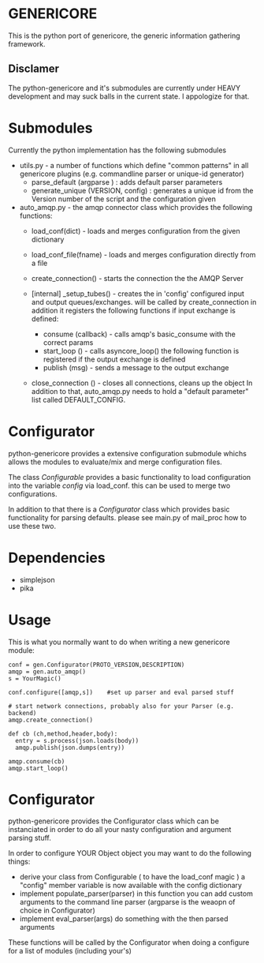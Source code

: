 GENERICORE
==========
This is the python port of genericore, the generic information gathering
framework.

Disclamer
---------
The python-genericore and it's submodules are currently under HEAVY 
development and may suck balls in the current state. I appologize for that.

Submodules
==========
Currently the python implementation has the following submodules

* utils.py - a number of functions which define "common patterns" in all
  genericore plugins (e.g. commandline parser or unique-id generator)
  * parse\_default (argparse ) : adds default parser parameters
  * generate\_unique (VERSION, config) : generates a unique id from the
    Version number of the script and the configuration given
* auto\_amqp.py - the amqp connector class which provides the following
  functions:
  * load\_conf(dict) - loads and merges configuration from the given dictionary

  * load\_conf\_file(fname) - loads and merges configuration directly from a file

  * create\_connection() - starts the connection the the AMQP Server

  * [internal] \_setup\_tubes() - creates the in 'config' configured input and output
    queues/exchanges. will be called by create_connection
    in addition it registers the following functions if input exchange is
    defined:
    * consume (callback) - calls amqp's basic\_consume with the correct
      params
    * start\_loop () - calls asyncore\_loop()
    the following function is registered if the output exchange is defined
    * publish (msg) - sends a message to the output exchange

  * close\_connection () - closes all connections, cleans up the object
  In addition to that, auto\_amqp.py needs to hold a "default parameter"
  list called DEFAULT\_CONFIG. 

Configurator
===========

python-genericore provides a extensive configuration submodule whichs
allows the modules to evaluate/mix and merge configuration files.

The class *Configurable* provides a basic functionality to load
configuration into the variable _config_ via load\_conf. this can be used
to merge two configurations.

In addition to that there is a *Configurator* class which provides basic
functionality for parsing defaults. please see main.py of mail\_proc how to
use these two. 


Dependencies
===========
* simplejson 
* pika

Usage
=========

This is what you normally want to do when writing a new genericore module:

    conf = gen.Configurator(PROTO_VERSION,DESCRIPTION)  
    amqp = gen.auto_amqp()   
    s = YourMagic()  

    conf.configure([amqp,s])    #set up parser and eval parsed stuff

    # start network connections, probably also for your Parser (e.g. backend)
    amqp.create_connection()

    def cb (ch,method,header,body):
      entry = s.process(json.loads(body))
      amqp.publish(json.dumps(entry))

    amqp.consume(cb)
    amqp.start_loop()

Configurator
===========
python-genericore provides the Configurator class which can be instanciated
in order to do all your nasty configuration and argument parsing stuff.

In order to configure YOUR Object object you may want to do the following
things:
* derive your class from Configurable ( to have the load\_conf magic )
  a "config" member variable is now available with the config dictionary
* implement populate\_parser(parser)
  in this function you can add custom arguments to the command line parser
  (argparse is the weaopn of choice in Configurator)
* implement eval\_parser(args)
  do something with the then parsed arguments

These functions will be called by the Configurator when doing a configure
for a list of modules (including your's)
